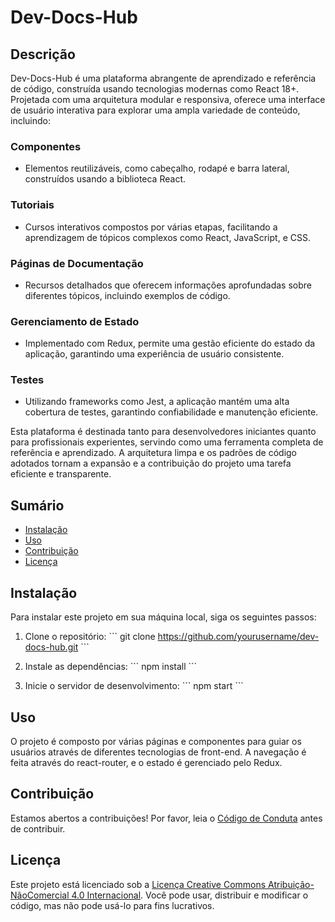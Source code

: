 # Dev-Docs-Hub

## Descrição

Dev-Docs-Hub é uma plataforma abrangente de aprendizado e referência de código, construída usando tecnologias modernas como React 18+. Projetada com uma arquitetura modular e responsiva, oferece uma interface de usuário interativa para explorar uma ampla variedade de conteúdo, incluindo:

### Componentes

- Elementos reutilizáveis, como cabeçalho, rodapé e barra lateral, construídos usando a biblioteca React.

### Tutoriais

- Cursos interativos compostos por várias etapas, facilitando a aprendizagem de tópicos complexos como React, JavaScript, e CSS.

### Páginas de Documentação

- Recursos detalhados que oferecem informações aprofundadas sobre diferentes tópicos, incluindo exemplos de código.

### Gerenciamento de Estado

- Implementado com Redux, permite uma gestão eficiente do estado da aplicação, garantindo uma experiência de usuário consistente.

### Testes

- Utilizando frameworks como Jest, a aplicação mantém uma alta cobertura de testes, garantindo confiabilidade e manutenção eficiente.

Esta plataforma é destinada tanto para desenvolvedores iniciantes quanto para profissionais experientes, servindo como uma ferramenta completa de referência e aprendizado. A arquitetura limpa e os padrões de código adotados tornam a expansão e a contribuição do projeto uma tarefa eficiente e transparente.

## Sumário

- [Instalação](#instalação)
- [Uso](#uso)
- [Contribuição](#contribuição)
- [Licença](#licença)

## Instalação

Para instalar este projeto em sua máquina local, siga os seguintes passos:

1. Clone o repositório:
   \```
   git clone <https://github.com/yourusername/dev-docs-hub.git>
   \```

2. Instale as dependências:
   \```
   npm install
   \```

3. Inicie o servidor de desenvolvimento:
   \```
   npm start
   \```

## Uso

O projeto é composto por várias páginas e componentes para guiar os usuários através de diferentes tecnologias de front-end. A navegação é feita através do react-router, e o estado é gerenciado pelo Redux.

## Contribuição

Estamos abertos a contribuições! Por favor, leia o [Código de Conduta](CODE_OF_CONDUCT.md) antes de contribuir.

## Licença

Este projeto está licenciado sob a [Licença Creative Commons Atribuição-NãoComercial 4.0 Internacional](LICENSE.md). Você pode usar, distribuir e modificar o código, mas não pode usá-lo para fins lucrativos.
